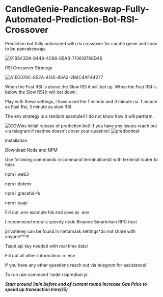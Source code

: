 # CandleGenie-Pancakeswap-Fully-Automated-Prediction-Bot-RSI-Crossover
Prediction bot fully automated with rsi crossover for candle genie and soon to be pancakeswap.

![91B643DA-9448-4C86-95AB-710618768D49](https://user-images.githubusercontent.com/99803952/154614521-5a523e28-cc41-40c9-89ad-c8afb65fba91.jpeg)

RSI Crossover Strategy

![A1ED076C-852A-4145-B3A2-2B4C4AF44277](https://user-images.githubusercontent.com/99803952/154614538-be49c4fb-069e-4282-93a3-80c9a26093b4.jpeg)

When the Fast RSI is above the Slow RSI it will bet up. When the Fast RSI is below the Slow RSI it will bet down.

Play with these settings, I have used the 1 minute and 3 minute rsi.
1 minute as Fast Rsi, 3 minute as slow RSI.

The env strategy is a random example!! I do not know how it will perform.

![CGWins](https://user-images.githubusercontent.com/99803952/154414793-aa82b0e0-6654-4dd1-9b51-c9943992498a.PNG)
Initial release of prediction bot! If you have any issues reach out via telegram if readme doesn't cover your question!
![predbottest](https://user-images.githubusercontent.com/99803952/154322810-cee7e6cb-8ddd-486d-b81d-17c3e9ffeca8.PNG)


Installation

Download Node and NPM

Use following commands in command terminal(cmd) with terminal router to foler.


npm i web3

npm i dotenv

npm i graceful-fs

npm i taapi

Fill out .env example file and save as .env

I recommend moralis speedy node Binance Smartchain RPC host

privatekey can be found in metamask settings*do not share with anyone**!!!!

Taapi api key needed with real time data!

Fill out all other information in .env



If you have any other questions reach out via telegram for assistance!


To run use command 'node rsipredbot.js'

*******Start around 1min before end of current round*******
*****Increase Gas Price to speed up transaction time(15)*****
